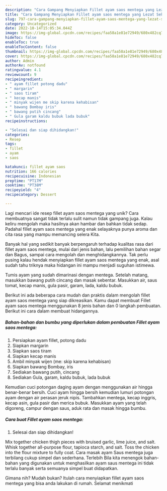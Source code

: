 ```yaml
---
description: "Cara Gampang Menyiapkan Fillet ayam saos mentega yang Lezat Sekali"
title: "Cara Gampang Menyiapkan Fillet ayam saos mentega yang Lezat Sekali"
slug: 797-cara-gampang-menyiapkan-fillet-ayam-saos-mentega-yang-lezat-sekali
category: Uncategorized
date: 2022-10-14T15:05:34.044Z
image: https://img-global.cpcdn.com/recipes/faa58a1e81e72949/680x482cq70/fillet-ayam-saos-mentega-foto-resep-utama.jpg
hideToc: false
enableToc: true
enableTocContent: false
thumbnail: https://img-global.cpcdn.com/recipes/faa58a1e81e72949/680x482cq70/fillet-ayam-saos-mentega-foto-resep-utama.jpg
cover: https://img-global.cpcdn.com/recipes/faa58a1e81e72949/680x482cq70/fillet-ayam-saos-mentega-foto-resep-utama.jpg
author: Admin
authorAv: notfound
ratingvalue: 4.1
reviewcount: 9
recipeingredient:
- " ayam fillet potong dadu"
- " margarin"
- " saos tiram"
- " kecap manis"
- " minyak wijen me skip karena kehabisan"
- " bawang Bombay iris"
- " bawang putih cincang"
- " Gula garam kaldu bubuk lada bubuk"
recipeinstructions:

- "Selesai dan siap dihidangkan!"
categories:
- Resep
tags:
- fillet
- ayam
- saos

katakunci: fillet ayam saos 
nutrition: 166 calories
recipecuisine: Indonesian
preptime: "PT17M"
cooktime: "PT38M"
recipeyield: "4"
recipecategory: Dessert

---
```





Lagi mencari ide resep fillet ayam saos mentega yang unik? Cara membuatnya sangat tidak terlalu sulit namun tidak gampang juga. Kalau keliru mengolah maka hasilnya akan hambar dan bahkan tidak sedap. Padahal fillet ayam saos mentega yang enak selayaknya punya aroma dan cita rasa yang mampu memancing selera Kita.





Banyak hal yang sedikit banyak berpengaruh terhadap kualitas rasa dari fillet ayam saos mentega, mulai dari jenis bahan, lalu pemilihan bahan segar dan Bagus, sampai cara mengolah dan menghidangkannya. Tak perlu pusing kalau hendak menyiapkan fillet ayam saos mentega yang enak,      asal sudah tahu triknya maka hidangan ini mampu menjadi suguhan istimewa.














Tumis ayam yang sudah dimarinasi dengan mentega. Setelah matang, masukkan bawang putih cincang dan masak sebentar. Masukkan air, saus tomat, kecap manis, gula pasir, garam, lada, kaldu bubuk.






Berikut ini ada beberapa cara mudah dan praktis dalam mengolah fillet ayam saos mentega yang siap dikreasikan. Kamu dapat membuat Fillet ayam saos mentega menggunakan 8 jenis bahan dan 0 langkah pembuatan. Berikut ini cara dalam membuat hidangannya.

<!--inarticleads1-->

##### Bahan-bahan dan bumbu yang diperlukan dalam pembuatan Fillet ayam saos mentega:

1. Persiapkan  ayam fillet, potong dadu
1. Siapkan  margarin
1. Siapkan  saos tiram
1. Siapkan  kecap manis
1. Ambil  minyak wijen (me: skip karena kehabisan)
1. Siapkan  bawang Bombay, iris
1. Sediakan  bawang putih, cincang
1. Sediakan  Gula, garam, kaldu bubuk, lada bubuk


Kemudian cuci potongan daging ayam dengan menggunakan air hingga benar-benar bersih. Cuci ayam hingga bersih kemudian lumuri potongan ayam dengan air perasan jeruk nipis. Tambahkan mentega, kecap inggris, kecap asin, gula pasir dan merica bubuk. Masukkan ayam yang telah digoreng, campur dengan saus, aduk rata dan masak hingga bumbu. 

<!--inarticleads2-->

##### Cara buat Fillet ayam saos mentega:


1. Selesai dan siap dihidangkan!

Mix together chicken thigh pieces with bruised garlic, lime juice, and salt. Whisk together all-purpose flour, tapioca starch, and salt. Toss the chicken into the flour mixture to fully coat. Cara masak ayam Saus mentega juga terbilang cukup simpel dan sederhana. Terlebih Bila kita menengok bahan-bahan yang digunakan untuk menghasilkan ayam saus mentega ini tidak terlalu banyak serta semuanya simpel buat didapatkan. 

Gimana nih? Mudah bukan? Itulah cara menyiapkan fillet ayam saos mentega yang bisa anda lakukan di rumah. Selamat menikmati
